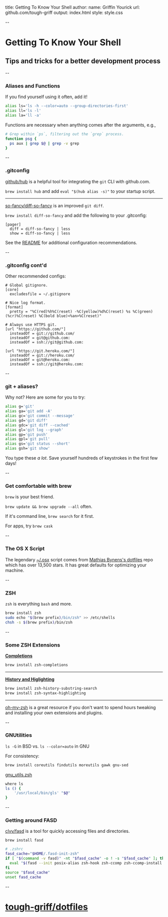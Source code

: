 title: Getting To Know Your Shell
author:
  name: Griffin Yourick
  url: github.com/tough-griff
output: index.html
style: style.css

--

# Getting To Know Your Shell
## Tips and tricks for a better development process

--

### Aliases and Functions

If you find yourself using it often, add it!
```sh
alias ls='ls -h --color=auto --group-directories-first'
alias ll='ls -l'
alias la='ll -a'
```

Functions are necessary when anything comes after the arguments, e.g.,
```sh
# Grep within `ps`, filtering out the `grep` process.
function psg {
  ps aux | grep $@ | grep -v grep
}
```

--

### .gitconfig

[github/hub](https://github.com/github/hub) is a helpful tool for integrating
the `git` CLI with github.com.

`brew install hub` and add `eval "$(hub alias -s)"` to your startup script.

___

[so-fancy/diff-so-fancy](https://github.com/so-fancy/diff-so-fancy) is an
improved `git diff`.

`brew install diff-so-fancy` and add the following to your .gitconfig:
```
[pager]
  diff = diff-so-fancy | less
  show = diff-so-fancy | less
```

See the
[README](https://github.com/so-fancy/diff-so-fancy/blob/master/readme.md) for
additional configuration recommendations.

--

### .gitconfig cont'd

Other recommended configs:
```
# Global gitignore.
[core]
  excludesfile = ~/.gitignore

# Nice log format.
[format]
  pretty = "%C(red)%h%C(reset) -%C(yellow)%d%C(reset) %s %C(green)(%cr)%C(reset) %C(bold blue)<%an>%C(reset)"

# Always use HTTPS git.
[url "https://github.com/"]
  insteadOf = git://github.com/
  insteadOf = git@github.com:
  insteadOf = ssh://git@github.com:

[url "https://git.heroku.com/"]
  insteadOf = git://heroku.com/
  insteadOf = git@heroku.com:
  insteadOf = ssh://git@heroku.com:
```

--

### git + aliases?

Why not? Here are some for you to try:
```sh
alias g='git'
alias ga='git add -A'
alias gc='git commit --message'
alias gd='git diff'
alias gdc='git diff --cached'
alias gl='git log --graph'
alias gp='git push'
alias gpl='git pull'
alias gs='git status --short'
alias gsh='git show'
```

You type these *a lot*. Save yourself hundreds of keystrokes in the first few
days!

--

### Get comfortable with brew

`brew` is your best friend.

`brew update && brew upgrade --all` often.

If it's command line, `brew search` for it first.

For apps, try `brew cask`

--

### The OS X Script

The legendary
[~/.osx](https://github.com/mathiasbynens/dotfiles/blob/master/.osx) script
comes from
[Mathias Bynens's dotfiles](https://github.com/mathiasbynens/dotfiles) repo
which has over 13,500 stars. It has great defaults for optimizing your machine.

--

### ZSH

`zsh` is everything `bash` and more.

```sh
brew install zsh
sudo echo "$(brew prefix)/bin/zsh" >> /etc/shells
chsh -s $(brew prefix)/bin/zsh
```

--

### Some ZSH Extensions

**[Completions](https://github.com/tough-griff/dotfiles/blob/master/zsh/completion.zsh)**
```sh
brew install zsh-completions
```
___

**[History and Higlighting](https://github.com/tough-griff/dotfiles/blob/master/zsh/highlighting_and_history.zsh)**
```sh
brew install zsh-history-substring-search
brew install zsh-syntax-highlighting
```
___

[oh-my-zsh](http://ohmyz.sh/) is a great resource if you don't want to spend
hours tweaking and installing your own extensions and plugins.

--

### GNUtilities

`ls -G` in BSD vs. `ls --color=auto` in GNU

For consistency:
```sh
brew install coreutils findutils moreutils gawk gnu-sed
```

[gnu_utils.zsh](https://github.com/tough-griff/dotfiles/blob/master/zsh/gnu_utils.zsh)
```sh
where ls
ls () {
	'/usr/local/bin/gls' "$@"
}
```

--

### Getting around FASD

[clvv/fasd](https://github.com/clvv/fasd) is a tool for quickly accessing files
and directories.

`brew install fasd`

```sh
# .zshrc
fasd_cache="$HOME/.fasd-init-zsh"
if [ "$(command -v fasd)" -nt "$fasd_cache" -o ! -s "$fasd_cache" ]; then
  eval "$(fasd --init posix-alias zsh-hook zsh-ccomp zsh-ccomp-install zsh-wcomp zsh-wcomp-install)" >| "$fasd_cache"
fi
source "$fasd_cache"
unset fasd_cache
```

--

# [tough-griff/dotfiles](https://github.com/tough-griff/dotfiles)
